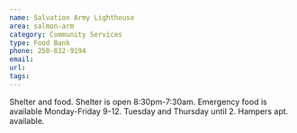 ```yaml
---
name: Salvation Army Lighthouse
area: salmon-arm
category: Community Services
type: Food Bank
phone: 250-832-9194
email:
url:
tags:
---
```


Shelter and food. Shelter is open 8:30pm-7:30am. Emergency food is available Monday-Friday 9-12. Tuesday and Thursday until 2. Hampers apt. available.
